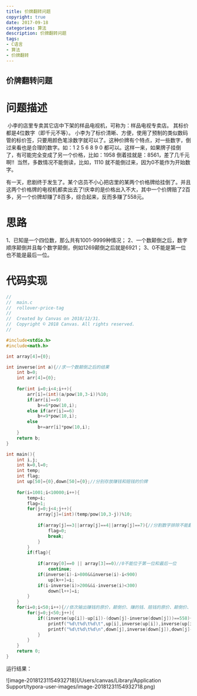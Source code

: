 ```yaml
---
title: 价牌翻转问题
copyright: true
date: 2017-09-18
categories: 算法
description: 价牌翻转问题
tags:
- C语言
- 算法
- 价牌翻转
---
```


## 价牌翻转问题
<!--more-->

# 问题描述

​	小李的店里专卖其它店中下架的样品电视机，可称为：样品电视专卖店。
​	其标价都是4位数字（即千元不等）。
​	小李为了标价清晰、方便，使用了预制的类似数码管的标价签，只要用颜色笔涂数字就可以了。
​	这种价牌有个特点，对一些数字，倒过来看也是合理的数字。如：1 2 5 6 8 9 0 都可以。这样一来，如果牌子挂倒了，有可能完全变成了另一个价格，比如：1958 倒着挂就是：8561，差了几千元啊!!
​	当然，多数情况不能倒读，比如，1110 就不能倒过来，因为0不能作为开始数字。

​	有一天，悲剧终于发生了。某个店员不小心把店里的某两个价格牌给挂倒了。并且这两个价格牌的电视机都卖出去了!庆幸的是价格出入不大，其中一个价牌赔了2百多，另一个价牌却赚了8百多，综合起来，反而多赚了558元。
# 思路

1、已知是一个四位数，那么共有1001-9999种情况；
2、一个数颠倒之后，数字顺序颠倒并且每个数字颠倒，例如1269颠倒之后就是6921；
3、0不能是第一位也不能是最后一位。

# 代码实现

```c
//
//  main.c
//  rollover-price-tag
//
//  Created by Canvas on 2018/12/31.
//  Copyright © 2018 Canvas. All rights reserved.
//

#include<stdio.h>
#include<math.h>

int array[4]={0};

int inverse(int a){//求一个数颠倒之后的结果
    int b=0;
    int arr[4]={0};
    
    for(int i=0;i<4;i++){
        arr[i]=(int)(a/pow(10,3-i))%10;
        if(arr[i]==9)
            b+=6*pow(10,i);
        else if(arr[i]==6)
            b+=9*pow(10,i);
        else
            b+=arr[i]*pow(10,i);
    }
    return b;
}

int main(){
    int i,j;
    int k=0,l=0;
    int temp;
    int flag;
    int up[50]={0},down[50]={0};//分别存放赚钱和赔钱的价牌
    
    for(i=1001;i<10000;i++){
        temp=i;
        flag=1;
        for(j=0;j<4;j++){
            array[j]=(int)(temp/pow(10,3-j))%10;
            
            if(array[j]==3||array[j]==4||array[j]==7){//分割数字排除不能翻转的数字
                flag=0;
                break;
            }
        }
        if(flag){
            
            if(array[0]==0 || array[3]==0)//0不能位于第一位和最后一位
                continue;
            if(inverse(i)-i>800&&inverse(i)-i<900)
                up[k++]=i;
            if(i-inverse(i)>200&&i-inverse(i)<300)
                down[l++]=i;
        }
    }
    for(i=0;i<50;i++){//依次输出赚钱的原价，颠倒价、赚的钱、赔钱的原价、颠倒价、赔的钱
        for(j=0;j<50;j++){
            if((inverse(up[i])-up[i])-(down[j]-inverse(down[j]))==558){
                printf("%d\t%d\t%d\t",up[i],inverse(up[i]),inverse(up[i])-up[i]);
                printf("%d\t%d\t%d\n",down[j],inverse(down[j]),down[j]-inverse(down[j]));
            }
        }
    }
    return 0;
}
```

运行结果：

![image-20181231154932718](/Users/canvas/Library/Application Support/typora-user-images/image-20181231154932718.png)


